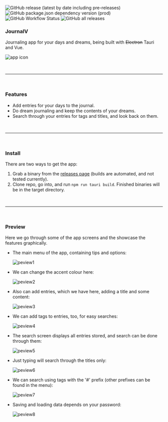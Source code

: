 ![GitHub release (latest by date including pre-releases)](https://img.shields.io/github/v/release/ahmeddots/journalv?color=red&include_prereleases&style=flat-square)
![GitHub package.json dependency version (prod)](https://img.shields.io/github/package-json/dependency-version/ahmeddots/journalv/@tauri-apps/api?label=tauri&style=flat-square&color=red)
![GitHub Workflow Status](https://img.shields.io/github/workflow/status/ahmeddots/journalv/Release?style=flat-square)
![GitHub all releases](https://img.shields.io/github/downloads/ahmeddots/journalv/total?color=blue&style=flat-square)

### JournalV

Journaling app for your days and dreams, being built with ~~Electron~~ Tauri and Vue.

![app icon](assets/jv-icon-sm.png)

<br />
<hr />
<br />

### Features

- Add entries for your days to the journal.
- Do dream journaling and keep the contents of your dreams.
- Search through your entries for tags and titles, and look back on them.

<br />
<hr />
<br />

### Install

There are two ways to get the app:

1. Grab a binary from the [releases page](https://github.com/ahmeddots/journalv/releases) (builds are automated, and not tested currently).
2. Clone repo, go into, and run `npm run tauri build`. Finished binaries will be in the target directory.

<br />
<hr />
<br />

### Preview

Here we go through some of the app screens and the showcase the features graphically.

- The main menu of the app, containing tips and options:

  ![peview1](assets/jv1.png)

- We can change the accent colour here:

  ![peview2](assets/jv2.png)

- Also can add entries, which we have here, adding a title and some content:

  ![peview3](assets/jv3.png)

- We can add tags to entries, too, for easy searches:

  ![peview4](assets/jv4.png)

- The search screen displays all entries stored, and search can be done through them:

  ![peview5](assets/jv5.png)

- Just typing will search through the titles only:

  ![peview6](assets/jv6.png)

- We can search using tags with the '#' prefix (other prefixes can be found in the menu):

  ![peview7](assets/jv7.png)

- Saving and loading data depends on your password:

  ![peview8](assets/jv8.png)
